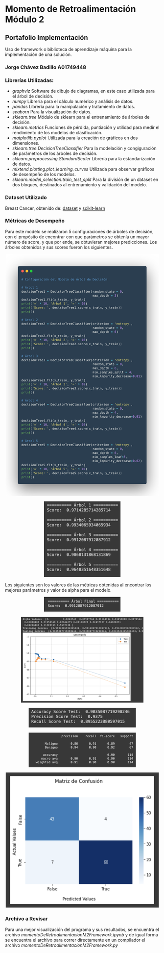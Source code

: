 # Momento de Retroalimentación Módulo 2
## Portafolio Implementación
Uso de framework o biblioteca de aprendizaje máquina para la implementación de una solución.
### Jorge Chávez Badillo A01749448

### Librerías Utilizadas:

* *graphviz* Software de dibujo de diagramas, en este caso utilizada para el árbol de decisión. 
* *numpy* Librería para el cálculo numérico y análisis de datos.
* *pandas* Librería para la manipulación y tratamiento de datos. 
* *seaborn* Para la visualización de datos. 
* *sklearn.tree* Módulo de sklearn para el entrenamiento de árboles de decisión. 
* *sklearn.metrics* Funciones de pérdida, puntiación y utilidad para medir el rendimiento de los modelos de clasificación. 
* *matplotlib.pyplot* Utilizada para la creación de gráficos en dos dimensiones. 
* *sklearn.tree.DecisionTreeClassifier* Para la modelación y congiguración de parámetros de los árboles de decisión. 
* *sklearn.preprocessing.StandardScaler* Librería para la estandarización de datos. 
* *mlxtend.plotting.plot_learning_curves* Utilizada para observar gráficos de desempeño de los modelos. 
* *sklearn.model_selection.train_test_split* Para la división de un dataset en dos bloques, destinados al entrenamiento y validación del modelo. 

### Dataset Utilizado

Breast Cancer, obtenido de: [dataset](https://goo.gl/U2Uwz2) y [scikit-learn](https://scikit-learn.org/stable/modules/generated/sklearn.datasets.load_breast_cancer.html#sklearn.datasets.load_breast_cancer)

### Métricas de Desempeño 

Para este modelo se realizaron 5 configuraciones de árboles de decisión, con el propósito de encontrar con que parámetros se obtenía un mayor número de score, y que por ende, se obtuvieran mejores predicciones. Los árboles obtenidos y sus scores fueron los siguientes. 

<p align = "center">
  <img src="https://github.com/A01749448/momento-retroalimentacion-m2-framework/blob/main/Imagenes/metricasArbolesCode.png" width="500px">
</p>

<p align = "center">
  <img src="https://github.com/A01749448/momento-retroalimentacion-m2-framework/blob/main/Imagenes/metricasArboles.png" width="250px">
</p>

Los siguientes son los valores de las métricas obtenidas al encontrar los mejores parámetros y valor de alpha para el modelo. 

<p align = "center">
  <img src="https://github.com/A01749448/momento-retroalimentacion-m2-framework/blob/main/Imagenes/scoreArbolFinal.png" width="250px">
</p>

<p align = "center">
  <img src="https://github.com/A01749448/momento-retroalimentacion-m2-framework/blob/main/Imagenes/busquedaDeAlpha.png" width="400px">
</p>

<p align = "center">
  <img src="https://github.com/A01749448/momento-retroalimentacion-m2-framework/blob/main/Imagenes/metricasArbolFinal.png" width="350px">
</p>

<p align = "center">
  <img src="https://github.com/A01749448/momento-retroalimentacion-m2-framework/blob/main/Imagenes/classificationReport.png" width="350px">
</p>

<p align = "center">
  <img src="https://github.com/A01749448/momento-retroalimentacion-m2-framework/blob/main/Imagenes/matrizConfusion.png" width="500px">
</p>

### Archivo a Revisar 
                                                                                                                             
Para una mejor visualización del programa y sus resultados, se encuentra el archivo *momentoDeRetroalimentacionM2Framework.ipynb* y de igual forma se encuentra el archivo para correr directamente en un compilador el archivo *momentoDeRetroalimentacionM2Framework.py*
